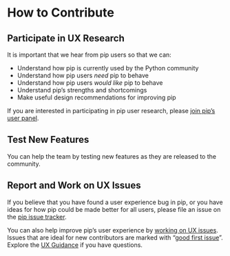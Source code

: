 # How to Contribute

## Participate in UX Research

It is important that we hear from pip users so that we can:

- Understand how pip is currently used by the Python community
- Understand how pip users _need_ pip to behave
- Understand how pip users _would like_ pip to behave
- Understand pip’s strengths and shortcomings
- Make useful design recommendations for improving pip

If you are interested in participating in pip user research, please [join pip’s user panel](https://mail.python.org/mailman3/lists/pip-ux-studies.python.org/).

## Test New Features

You can help the team by testing new features as they are released to the community.

## Report and Work on UX Issues

If you believe that you have found a user experience bug in pip, or you have ideas for how pip could be made better for all users, please file an issue on the [pip issue tracker](https://github.com/pypa/pip/issues/new).

You can also help improve pip’s user experience by [working on UX issues](https://github.com/pypa/pip/issues?q=is%3Aissue+is%3Aopen+label%3A%22K%3A+UX%22). Issues that are ideal for new contributors are marked with “[good first issue](https://github.com/pypa/pip/issues?q=is%3Aopen+is%3Aissue+label%3A%22good+first+issue%22)”. Explore the
[UX Guidance](guidance) if you have questions.
